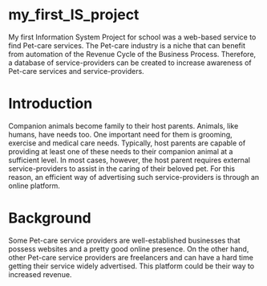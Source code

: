 # my_first_IS_project
My first Information System Project for school was a web-based service to find Pet-care services. The Pet-care industry is a niche that can benefit from automation of the Revenue Cycle of the Business Process. Therefore, a database of service-providers can be created to increase awareness of Pet-care services and service-providers. 

# Introduction
Companion animals become family to their host parents. Animals, like humans, have needs too. One important need for them is grooming, exercise and medical care needs. Typically, host parents are capable of providing at least one of these needs to their companion animal at a sufficient level. In most cases, however, the host parent requires external service-providers to assist in the caring of their beloved pet. For this reason, an efficient way of advertising such service-providers is through an online platform.

# Background
Some Pet-care service providers are well-established businesses that possess websites and a pretty good online presence. On the other hand, other Pet-care service providers are freelancers and can have a hard time getting their service widely advertised. This platform could be their way to increased revenue.
